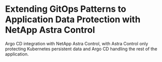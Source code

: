 # Extending GitOps Patterns to Application Data Protection with NetApp Astra Control

Argo CD integration with NetApp Astra Control, with Astra Control only protecting Kubernetes persistent data and Argo CD handling the rest of the application.
